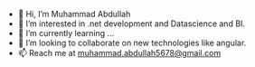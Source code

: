 - 👋 Hi, I’m Muhammad Abdullah
- 👀 I’m interested in .net development and Datascience and BI.
- 🌱 I’m currently learning ...
- 💞️ I’m looking to collaborate on new technologies like angular.
- 📫 Reach me at muhammad.abdullah5678@gmail.com
